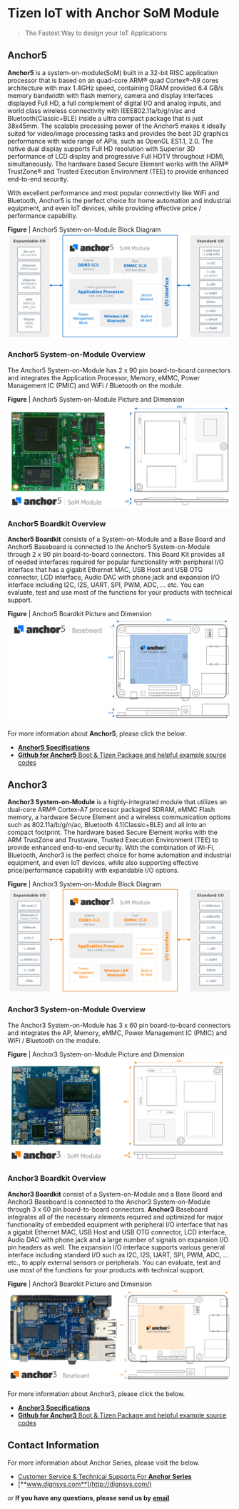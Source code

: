 # Tizen IoT with Anchor SoM Module

> The Fastest Way to design your IoT Applications

## Anchor5

**Anchor5** is a system-on-module(SoM) built in a 32-bit RISC application processor that is based on an quad-core ARM® quad Cortex®-A9 cores architecture with max 1.4GHz speed, containing DRAM provided 6.4 GB/s memory bandwidth with flash memory, camera and display interfaces displayed Full HD, a full complement of digital I/O and analog inputs, and world class wireless connectivity with IEEE802.11a/b/g/n/ac and Bluetooth(Classic+BLE) inside a ultra compact package that is just 38x45mm.
The scalable processing power of the Anchor5 makes it ideally suited for video/image processing tasks and provides the best 3D graphics performance with wide range of APIs, such as OpenGL ES1.1, 2.0.
The native dual display supports Full HD resolution with Superior 3D performance of  LCD display and progressive Full HDTV throughout HDMI, simultaneously.
The hardware based Secure Element works with the ARM® TrustZone® and Trusted Execution Environment (TEE) to provide enhanced end-to-end security.

With excellent performance and most popular connectivity like WiFi and Bluetooth, Anchor5 is the perfect choice for home automation and industrial equipment, and even IoT devices, while providing effective price / performance capability.

**Figure** | Anchor5 System-on-Module Block Diagram
![Anchor3BlockDiagram](media/anchor5somDiagram.png)

### Anchor5 System-on-Module Overview

The Anchor5 System-on-Module has 2 x 90 pin board-to-board connectors and integrates the Application Processor, Memory, eMMC, Power Management IC (PMIC) and WiFi / Bluetooth on the module.

**Figure** | Anchor5 System-on-Module Picture and Dimension
![Anchor3somPictureDimension](media/anchor5somPIC.png)
 
### Anchor5 Boardkit Overview
 
**Anchor5 Boardkit** consists of a System-on-Module and a Base Board and Anchor5 Baseboard is connected to the Anchor5 System-on-Module through 2 x 90 pin board-to-board connectors.
This Board Kit provides all of needed interfaces required for popular functionality with peripheral I/O interface that has a gigabit Ethernet MAC, USB Host and USB OTG connector, LCD interface, Audio DAC with phone jack and expansion I/O interface including I2C, I2S, UART, SPI, PWM, ADC, … etc.
You can evaluate, test and use most of the functions for your products with technical support.

**Figure** | Anchor5 Boardkit Picture and Dimension
![Anchor3baseboardPictureDimension](media/anchor5basePIC1.png)

For more information about **Anchor5**, please click the below.
- [**Anchor5 Specifications**](http://dignsys.com/wp-content/uploads/2019/10/Anchor5-1002.pdf)
- [**Github for Anchor5** Boot & Tizen Package and helpful example source codes](https://github.com/dignsys/)

## Anchor3

**Anchor3 System-on-Module** is a highly-integrated module that utilizes an dual-core ARM® Cortex-A7 processor packaged SDRAM, eMMC Flash memory, a hardware Secure Element and a wireless communication options such as 802.11a/b/g/n/ac, Bluetooth 4.1(Classic+BLE) and all into an compact footprint.
The hardware based Secure Element works with the ARM TrustZone and Trustware, Trusted Execution Environment (TEE) to provide enhanced end-to-end security.
With the combination of Wi-Fi, Bluetooth, Anchor3 is the perfect choice for home automation and industrial equipment, and even IoT devices, while also supporting effective price/performance capability with expandable I/O options.

**Figure** | Anchor3 System-on-Module Block Diagram
![Anchor3BlockDiagram](media/anchor3somDiagramO.png)

### Anchor3 System-on-Module Overview

The Anchor3 System-on-Module has 3 x 60 pin board-to-board connectors and integrates the AP, Memory, eMMC, Power Management IC (PMIC) and WiFi / Bluetooth on the module.

**Figure** | Anchor3 System-on-Module Picture and Dimension
![Anchor3somPictureDimension](media/anchor3somPICo.png)

### Anchor3 Boardkit Overview

**Anchor3 Boardkit** consist of a System-on-Module and a Base Board and Anchor3 Baseboard is connected to the Anchor3 System-on-Module through 3 x 60 pin board-to-board connectors.
**Anchor3** Baseboard integrates all of the necessary elements required and optimized for major functionality of embedded equipment with peripheral I/O interface that has a gigabit Ethernet MAC, USB Host and USB OTG connector, LCD interface, Audio DAC with phone jack and a large number of signals on expansion I/O pin headers as well.
The expansion I/O interface supports various general interface including standard I/O such as I2C, I2S, UART, SPI, PWM, ADC, ... etc., to apply external sensors or peripherals.
You can evaluate, test and use most of the functions for your products with technical support.

**Figure** | Anchor3 Boardkit Picture and Dimension
![Anchor3baseboardPictureDimension](media/anchor3basePICo.png)

For more information about Anchor3, please click the below.
- [**Anchor3 Specifications**](http://dignsys.com/wp-content/uploads/2019/10/Anchor5-1002.pdf)
- [**Github for Anchor3** Boot & Tizen Package and helpful example source codes](https://github.com/dignsys/)

## Contact Information

For more information about Anchor Series, please visit the below.
- [Customer Service & Technical Supports For **Anchor Series**](http://dignsys.com/eng/embedded-iot/som-module/anchor5-som/)
- [**www.dignsys.com**](http://dignsys.com/)

or **If you have any questions, please send us by** [**email**](hbahn@dignsys.com)
